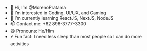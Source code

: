 - 👋 Hi, I’m @MorenoPratama
- 👀 I’m interested in Coding, UI/UX, and Gaming
- 🌱 I’m currently learning ReactJS, NextJS, NodeJS
- 📫 Contact me: +62 896-3777-3300
- 😄 Pronouns: He/Him
- ⚡ Fun fact: I need less sleep than most people so I can do more activities
